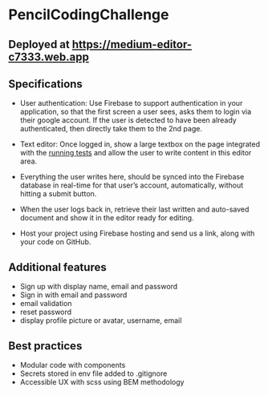# PencilCodingChallenge

## Deployed at https://medium-editor-c7333.web.app

## Specifications

* User authentication: Use Firebase to support authentication in your application, so that
the first screen a user sees, asks them to login via their google account. If the user is
detected to have been already authenticated, then directly take them to the 2nd page.

* Text editor: Once logged in, show a large textbox on the page integrated with the
[running tests](https://github.com/yabwe/medium-editor) and allow the user to write
content in this editor area.
* Everything the user writes here, should be synced into the Firebase database in
real-time for that user’s account, automatically, without hitting a submit button.
* When the user logs back in, retrieve their last written and auto-saved document and
show it in the editor ready for editing.
* Host your project using Firebase hosting and send us a link, along with your code on
GitHub.

## Additional features

* Sign up with display name, email and password
* Sign in with email and password
* email validation
* reset password
* display profile picture or avatar, username, email

## Best practices

* Modular code with components
* Secrets stored in env file added to .gitignore
* Accessible UX with scss using BEM methodology

